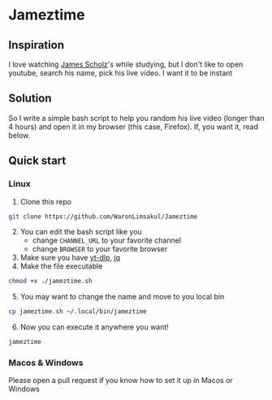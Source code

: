 # Jameztime

## Inspiration

I love watching [James Scholz](https://www.youtube.com/@JamesScholz)'s while studying, but I don't
like to open youtube, search his name, pick his live video. I want it to be instant

## Solution

So I write a simple bash script to help you random his live video (longer than 4 hours) and open it
in my browser (this case, Firefox). If, you want it, read below.

## Quick start

### Linux

1. Clone this repo

```bash
git clone https://github.com/WaronLimsakul/Jameztime
```

2. You can edit the bash script like you
   - change `CHANNEL_URL` to your favorite channel
   - change `BROWSER` to your favorite browser
3. Make sure you have [yt-dlp](https://github.com/yt-dlp/yt-dlp), [jq](https://github.com/jqlang/jq)
4. Make the file executable

```bash
chmod +x ./jameztime.sh
```

5. You may want to change the name and move to you local bin

```bash
cp jameztime.sh ~/.local/bin/jameztime
```

6. Now you can execute it anywhere you want!

```bash
jameztime

```

### Macos & Windows

Please open a pull request if you know how to set it up in Macos or Windows
